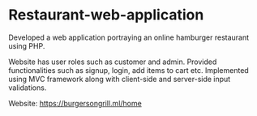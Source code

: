# Restaurant-web-application
Developed a web application portraying an online hamburger restaurant using PHP. 

Website has user roles such as customer and admin. Provided functionalities such as signup, login, add items to cart etc.
Implemented using MVC framework along with client-side and server-side input validations. 

Website: https://burgersongrill.ml/home
